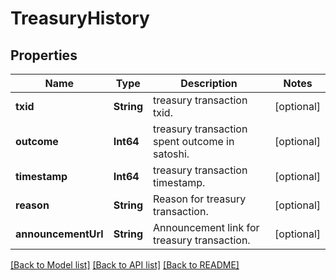 # TreasuryHistory

## Properties
Name | Type | Description | Notes
------------ | ------------- | ------------- | -------------
**txid** | **String** | treasury transaction txid. | [optional] 
**outcome** | **Int64** | treasury transaction spent outcome in satoshi. | [optional] 
**timestamp** | **Int64** | treasury transaction timestamp. | [optional] 
**reason** | **String** | Reason for treasury transaction. | [optional] 
**announcementUrl** | **String** | Announcement link for treasury transaction. | [optional] 

[[Back to Model list]](../README.md#documentation-for-models) [[Back to API list]](../README.md#documentation-for-api-endpoints) [[Back to README]](../README.md)


